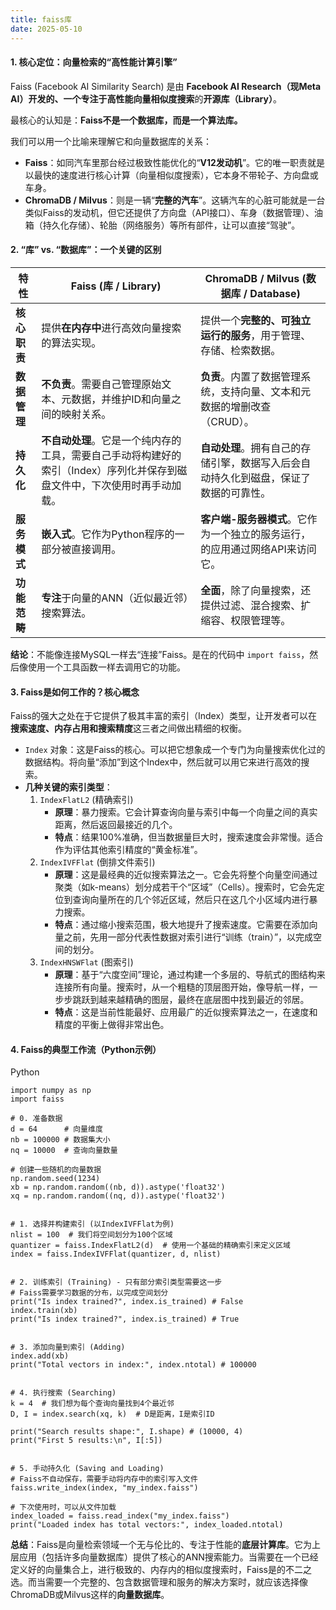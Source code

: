 ```yaml
---
title: faiss库
date: 2025-05-10 
---
```


#### **1. 核心定位：向量检索的“高性能计算引擎”**
Faiss (Facebook AI Similarity Search) 是由 **Facebook AI Research（现Meta AI）开发的、一个专注于高性能向量相似度搜索**的**开源库（Library）**。

最核心的认知是：**Faiss不是一个数据库，而是一个算法库。**

我们可以用一个比喻来理解它和向量数据库的关系：

+ **Faiss**：如同汽车里那台经过极致性能优化的“**V12发动机**”。它的唯一职责就是以最快的速度进行核心计算（向量相似度搜索），它本身不带轮子、方向盘或车身。
+ **ChromaDB / Milvus**：则是一辆“**完整的汽车**”。这辆汽车的心脏可能就是一台类似Faiss的发动机，但它还提供了方向盘（API接口）、车身（数据管理）、油箱（持久化存储）、轮胎（网络服务）等所有部件，让可以直接“驾驶”。

#### **2. “库” vs. “数据库”：一个关键的区别**
| 特性 | **Faiss (库 / Library)** | **ChromaDB / Milvus (数据库 / Database)** |
| --- | --- | --- |
| **核心职责** | 提供**在内存中**进行高效向量搜索的算法实现。 | 提供一个**完整的、可独立运行的服务**，用于管理、存储、检索数据。 |
| **数据管理** | **不负责**。需要自己管理原始文本、元数据，并维护ID和向量之间的映射关系。 | **负责**。内置了数据管理系统，支持向量、文本和元数据的增删改查（CRUD）。 |
| **持久化** | **不自动处理**。它是一个纯内存的工具，需要自己手动将构建好的索引（Index）序列化并保存到磁盘文件中，下次使用时再手动加载。 | **自动处理**。拥有自己的存储引擎，数据写入后会自动持久化到磁盘，保证了数据的可靠性。 |
| **服务模式** | **嵌入式**。它作为Python程序的一部分被直接调用。 | **客户端-服务器模式**。它作为一个独立的服务运行，的应用通过网络API来访问它。 |
| **功能范畴** | **专注**于向量的ANN（近似最近邻）搜索算法。 | **全面**，除了向量搜索，还提供过滤、混合搜索、扩缩容、权限管理等。 |




**结论**：不能像连接MySQL一样去“连接”Faiss。是在的代码中 `import faiss`，然后像使用一个工具函数一样去调用它的功能。

#### **3. Faiss是如何工作的？核心概念**
Faiss的强大之处在于它提供了极其丰富的索引（Index）类型，让开发者可以在**搜索速度、内存占用和搜索精度**这三者之间做出精细的权衡。

+ `Index` 对象：这是Faiss的核心。可以把它想象成一个专门为向量搜索优化过的数据结构。将向量“添加”到这个Index中，然后就可以用它来进行高效的搜索。
+ **几种关键的索引类型**：
    1. `IndexFlatL2` (精确索引)
        * **原理**：暴力搜索。它会计算查询向量与索引中每一个向量之间的真实距离，然后返回最接近的几个。
        * **特点**：结果100%准确，但当数据量巨大时，搜索速度会非常慢。适合作为评估其他索引精度的“黄金标准”。
    2. `IndexIVFFlat` (倒排文件索引)
        * **原理**：这是最经典的近似搜索算法之一。它会先将整个向量空间通过聚类（如k-means）划分成若干个“区域”（Cells）。搜索时，它会先定位到查询向量所在的几个邻近区域，然后只在这几个小区域内进行暴力搜索。
        * **特点**：通过缩小搜索范围，极大地提升了搜索速度。它需要在添加向量之前，先用一部分代表性数据对索引进行“训练（train）”，以完成空间的划分。
    3. `IndexHNSWFlat` (图索引)
        * **原理**：基于“六度空间”理论，通过构建一个多层的、导航式的图结构来连接所有向量。搜索时，从一个粗糙的顶层图开始，像导航一样，一步步跳跃到越来越精确的图层，最终在底层图中找到最近的邻居。
        * **特点**：这是当前性能最好、应用最广的近似搜索算法之一，在速度和精度的平衡上做得非常出色。

#### **4. Faiss的典型工作流（Python示例）**
Python

```plain
import numpy as np
import faiss

# 0. 准备数据
d = 64      # 向量维度
nb = 100000 # 数据集大小
nq = 10000  # 查询向量数量

# 创建一些随机的向量数据
np.random.seed(1234)
xb = np.random.random((nb, d)).astype('float32')
xq = np.random.random((nq, d)).astype('float32')


# 1. 选择并构建索引 (以IndexIVFFlat为例)
nlist = 100  # 我们将空间划分为100个区域
quantizer = faiss.IndexFlatL2(d)  # 使用一个基础的精确索引来定义区域
index = faiss.IndexIVFFlat(quantizer, d, nlist)


# 2. 训练索引 (Training) - 只有部分索引类型需要这一步
# Faiss需要学习数据的分布，以完成空间划分
print("Is index trained?", index.is_trained) # False
index.train(xb)
print("Is index trained?", index.is_trained) # True


# 3. 添加向量到索引 (Adding)
index.add(xb)
print("Total vectors in index:", index.ntotal) # 100000


# 4. 执行搜索 (Searching)
k = 4  # 我们想为每个查询向量找到4个最近邻
D, I = index.search(xq, k)  # D是距离，I是索引ID

print("Search results shape:", I.shape) # (10000, 4)
print("First 5 results:\n", I[:5])


# 5. 手动持久化 (Saving and Loading)
# Faiss不自动保存，需要手动将内存中的索引写入文件
faiss.write_index(index, "my_index.faiss")

# 下次使用时，可以从文件加载
index_loaded = faiss.read_index("my_index.faiss")
print("Loaded index has total vectors:", index_loaded.ntotal)
```

**总结**：Faiss是向量检索领域一个无与伦比的、专注于性能的**底层计算库**。它为上层应用（包括许多向量数据库）提供了核心的ANN搜索能力。当需要在一个已经定义好的向量集合上，进行极致的、内存内的相似度搜索时，Faiss是的不二之选。而当需要一个完整的、包含数据管理和服务的解决方案时，就应该选择像ChromaDB或Milvus这样的**向量数据库**。

